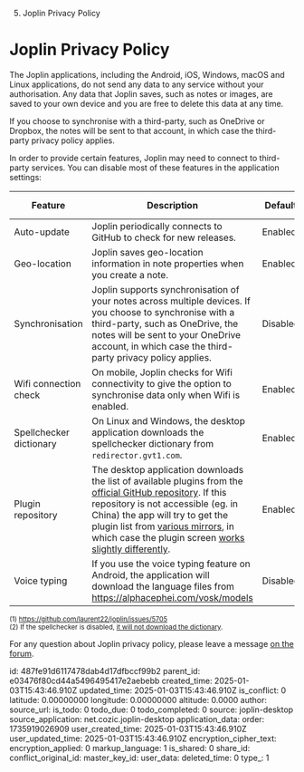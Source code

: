 5. Joplin Privacy Policy

# Joplin Privacy Policy

The Joplin applications, including the Android, iOS, Windows, macOS and Linux applications, do not send any data to any service without your authorisation. Any data that Joplin saves, such as notes or images, are saved to your own device and you are free to delete this data at any time.

If you choose to synchronise with a third-party, such as OneDrive or Dropbox, the notes will be sent to that account, in which case the third-party privacy policy applies.

In order to provide certain features, Joplin may need to connect to third-party services. You can disable most of these features in the application settings:

| Feature  | Description   | Default  | Can be disabled |
| -------- | ------------- | -------- | --- |
| Auto-update | Joplin periodically connects to GitHub to check for new releases. | Enabled | Yes |
| Geo-location | Joplin saves geo-location information in note properties when you create a note. | Enabled | Yes |
| Synchronisation | Joplin supports synchronisation of your notes across multiple devices. If you choose to synchronise with a third-party, such as OneDrive, the notes will be sent to your OneDrive account, in which case the third-party privacy policy applies. | Disabled | Yes |
| Wifi connection check | On mobile, Joplin checks for Wifi connectivity to give the option to synchronise data only when Wifi is enabled. | Enabled | No <sup>(1)</sup> |
| Spellchecker dictionary | On Linux and Windows, the desktop application downloads the spellchecker dictionary from `redirector.gvt1.com`. | Enabled | Yes <sup>(2)</sup> |
| Plugin repository | The desktop application downloads the list of available plugins from the [official GitHub repository](https://github.com/joplin/plugins). If this repository is not accessible (eg. in China) the app will try to get the plugin list from [various mirrors](https://github.com/laurent22/joplin/blob/8ac6017c02017b6efd59f5fcab7e0b07f8d44164/packages/lib/services/plugins/RepositoryApi.ts#L22), in which case the plugin screen [works slightly differently](https://github.com/laurent22/joplin/issues/5161#issuecomment-925226975). | Enabled | No
| Voice typing | If you use the voice typing feature on Android, the application will download the language files from https://alphacephei.com/vosk/models | Disabled | Yes

<sup>(1) https://github.com/laurent22/joplin/issues/5705</sup><br/>
<sup>(2) If the spellchecker is disabled, [it will not download the dictionary](https://discourse.joplinapp.org/t/new-version-of-joplin-contacting-google-servers-on-startup/23000/40?u=laurent).</sup>

For any question about Joplin privacy policy, please leave a message [on the forum](https://discourse.joplinapp.org/).


id: 487fe91d6117478dab4d17dfbccf99b2
parent_id: e03476f80cd44a5496495417e2aebebb
created_time: 2025-01-03T15:43:46.910Z
updated_time: 2025-01-03T15:43:46.910Z
is_conflict: 0
latitude: 0.00000000
longitude: 0.00000000
altitude: 0.0000
author: 
source_url: 
is_todo: 0
todo_due: 0
todo_completed: 0
source: joplin-desktop
source_application: net.cozic.joplin-desktop
application_data: 
order: 1735919026909
user_created_time: 2025-01-03T15:43:46.910Z
user_updated_time: 2025-01-03T15:43:46.910Z
encryption_cipher_text: 
encryption_applied: 0
markup_language: 1
is_shared: 0
share_id: 
conflict_original_id: 
master_key_id: 
user_data: 
deleted_time: 0
type_: 1